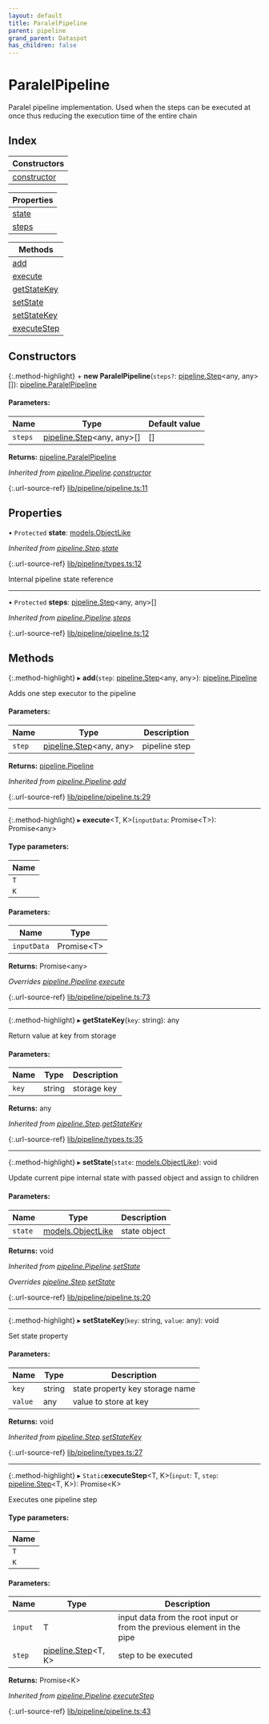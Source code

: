 ```yaml
---
layout: default
title: ParalelPipeline
parent: pipeline
grand_parent: Dataspot
has_children: false
---
```


# ParalelPipeline

Paralel pipeline implementation. Used when the steps
can be executed at once thus reducing the execution time of the entire chain

## Index

| Constructors |
|-----------|
| [constructor](#constructor) |

| Properties |
|-----------|
| [state](#state) |
| [steps](#steps) |

| Methods |
|-----------|
| [add](#add) |
| [execute](#execute) |
| [getStateKey](#getstatekey) |
| [setState](#setstate) |
| [setStateKey](#setstatekey) |
| [executeStep](#executestep) |

## Constructors

{:.method-highlight}
\+ **new ParalelPipeline**(`steps?`: [pipeline.Step](../pipeline_step)\<any, any>[]): [pipeline.ParalelPipeline](../pipeline_paralelpipeline)

#### Parameters:

Name | Type | Default value |
------ | ------ | ------ |
`steps` | [pipeline.Step](../pipeline_step)\<any, any>[] | [] |

**Returns:** [pipeline.ParalelPipeline](../pipeline_paralelpipeline)

*Inherited from [pipeline.Pipeline](../pipeline_pipeline).[constructor](../pipeline_pipeline#constructor)*

{:.url-source-ref}
[lib/pipeline/pipeline.ts:11](https://github.com/ascentcore/dataspot/blob/aac35bc/lib/pipeline/pipeline.ts#L11)

## Properties

• `Protected` **state**: [models.ObjectLike](../../interfaces/models_objectlike)

*Inherited from [pipeline.Step](../pipeline_step).[state](../pipeline_step#state)*

{:.url-source-ref}
[lib/pipeline/types.ts:12](https://github.com/ascentcore/dataspot/blob/aac35bc/lib/pipeline/types.ts#L12)

Internal pipeline state reference

___

• `Protected` **steps**: [pipeline.Step](../pipeline_step)\<any, any>[]

*Inherited from [pipeline.Pipeline](../pipeline_pipeline).[steps](../pipeline_pipeline#steps)*

{:.url-source-ref}
[lib/pipeline/pipeline.ts:12](https://github.com/ascentcore/dataspot/blob/aac35bc/lib/pipeline/pipeline.ts#L12)

## Methods

{:.method-highlight}
▸ **add**(`step`: [pipeline.Step](../pipeline_step)\<any, any>): [pipeline.Pipeline](../pipeline_pipeline)

Adds one step executor to the pipeline

#### Parameters:

Name | Type | Description |
------ | ------ | ------ |
`step` | [pipeline.Step](../pipeline_step)\<any, any> | pipeline step  |

**Returns:** [pipeline.Pipeline](../pipeline_pipeline)

*Inherited from [pipeline.Pipeline](../pipeline_pipeline).[add](../pipeline_pipeline#add)*

{:.url-source-ref}
[lib/pipeline/pipeline.ts:29](https://github.com/ascentcore/dataspot/blob/aac35bc/lib/pipeline/pipeline.ts#L29)

___

{:.method-highlight}
▸ **execute**\<T, K>(`inputData`: Promise\<T>): Promise\<any>

#### Type parameters:

Name |
------ |
`T` |
`K` |

#### Parameters:

Name | Type |
------ | ------ |
`inputData` | Promise\<T> |

**Returns:** Promise\<any>

*Overrides [pipeline.Pipeline](../pipeline_pipeline).[execute](../pipeline_pipeline#execute)*

{:.url-source-ref}
[lib/pipeline/pipeline.ts:73](https://github.com/ascentcore/dataspot/blob/aac35bc/lib/pipeline/pipeline.ts#L73)

___

{:.method-highlight}
▸ **getStateKey**(`key`: string): any

Return value at key from storage

#### Parameters:

Name | Type | Description |
------ | ------ | ------ |
`key` | string | storage key  |

**Returns:** any

*Inherited from [pipeline.Step](../pipeline_step).[getStateKey](../pipeline_step#getstatekey)*

{:.url-source-ref}
[lib/pipeline/types.ts:35](https://github.com/ascentcore/dataspot/blob/aac35bc/lib/pipeline/types.ts#L35)

___

{:.method-highlight}
▸ **setState**(`state`: [models.ObjectLike](../../interfaces/models_objectlike)): void

Update current pipe internal state with passed object and assign to children

#### Parameters:

Name | Type | Description |
------ | ------ | ------ |
`state` | [models.ObjectLike](../../interfaces/models_objectlike) | state object  |

**Returns:** void

*Inherited from [pipeline.Pipeline](../pipeline_pipeline).[setState](../pipeline_pipeline#setstate)*

*Overrides [pipeline.Step](../pipeline_step).[setState](../pipeline_step#setstate)*

{:.url-source-ref}
[lib/pipeline/pipeline.ts:20](https://github.com/ascentcore/dataspot/blob/aac35bc/lib/pipeline/pipeline.ts#L20)

___

{:.method-highlight}
▸ **setStateKey**(`key`: string, `value`: any): void

Set state property

#### Parameters:

Name | Type | Description |
------ | ------ | ------ |
`key` | string | state property key storage name |
`value` | any | value to store at key  |

**Returns:** void

*Inherited from [pipeline.Step](../pipeline_step).[setStateKey](../pipeline_step#setstatekey)*

{:.url-source-ref}
[lib/pipeline/types.ts:27](https://github.com/ascentcore/dataspot/blob/aac35bc/lib/pipeline/types.ts#L27)

___

{:.method-highlight}
▸ `Static`**executeStep**\<T, K>(`input`: T, `step`: [pipeline.Step](../pipeline_step)\<T, K>): Promise\<K>

Executes one pipeline step

#### Type parameters:

Name |
------ |
`T` |
`K` |

#### Parameters:

Name | Type | Description |
------ | ------ | ------ |
`input` | T | input data from the root input or from the previous element in the pipe |
`step` | [pipeline.Step](../pipeline_step)\<T, K> | step to be executed  |

**Returns:** Promise\<K>

*Inherited from [pipeline.Pipeline](../pipeline_pipeline).[executeStep](../pipeline_pipeline#executestep)*

{:.url-source-ref}
[lib/pipeline/pipeline.ts:43](https://github.com/ascentcore/dataspot/blob/aac35bc/lib/pipeline/pipeline.ts#L43)
